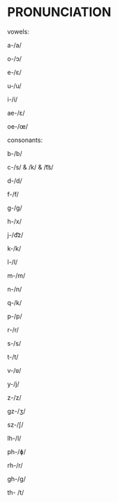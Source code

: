 # PRONUNCIATION

vowels:



a-/a/

o-/ɔ/

e-/ɛ/

u-/u/

i-/i/

ae-/ɛ/

oe-/œ/


consonants:



b-/b/

c-/s/ & /k/ & /t͡s/

d-/d/

f-/f/

g-/g/

h-/x/

j-/d͡z/

k-/k/

l-/l/

m-/m/

n-/n/

q-/k/

p-/p/

r-/r/

s-/s/

t-/t/

v-/ʋ/

y-/j/

z-/z/

gz-/ʒ/

sz-/ʃ/

lh-/l/

ph-/ɸ/

rh-/r/

gh-/g/

th- /t/
